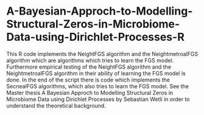 # A-Bayesian-Approch-to-Modelling-Structural-Zeros-in-Microbiome-Data-using-Dirichlet-Processes-R
This R code implements the NeightFGS algorithm and the NeightmetroalFGS algorithm which are algorithms which tries to learn the FGS model. 
Furthermore empirical testing of the NeightFGS algorithm and the NeightmetroalFGS algorithm in their ability of learning the FGS model is done. 
In the end of the script there is code which implements the SecnealFGS algorithms, which also tries to learn the FGS model. 
See the Master thesis A Bayesian Approch to Modelling Structural Zeros in Microbiome Data using Dirichlet Processes by Sebastian Wetli in order to understand the theoretical background. 
